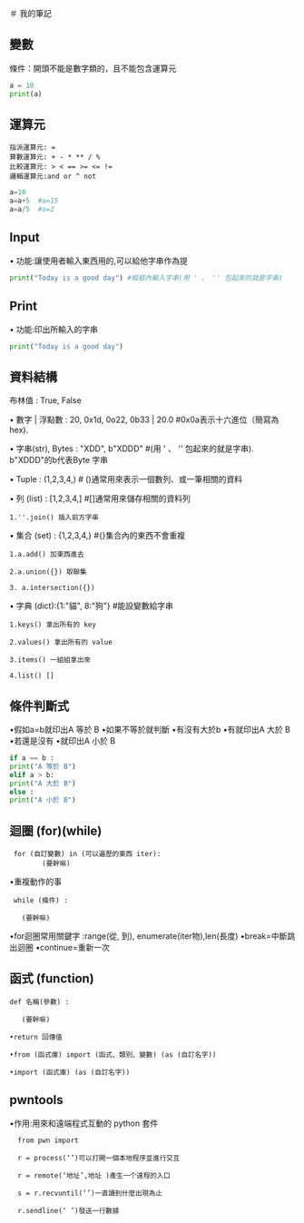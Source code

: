  ＃ 我的筆記

## 變數
條件：開頭不能是數字類的，且不能包含運算元

```python
a = 10
print(a)
```

## 運算元
    指派運算元: =
    算數運算元: + - * ** / %
    比較運算元: > < == >= <= !=
    邏輯運算元:and or ^ not

```python
a=10
a=a+5  #a=15
a=a/5  #a=2
```

## Input
• 功能:讓使用者輸入東⻄用的,可以給他字串作為提
```python
print("Today is a good day") #框框內輸入字串(用 ' 、 '' 包起來的就是字串)
```

## Print
• 功能:印出所輸入的字串
```python
print("Today is a good day")
```

## 資料結構
布林值 : True, False

• 數字 | 浮點數 : 20, 0x1d, 0o22, 0b33 | 20.0  #0x0a表示十六進位（簡寫為hex).

• 字串(str), Bytes : "XDD", b"XDDD"  #(用 ' 、 '' 包起來的就是字串). b"XDDD"的b代表Byte 字串

• Tuple : (1,2,3,4,)   # ()通常用來表示一個數列、或一筆相關的資料


• 列 (list) : [1,2,3,4,]  #[]通常用來儲存相關的資料列
    
    1.''.join() 插入前方字串

• 集合 (set) : {1,2,3,4,}  #{}集合內的東⻄不會重複
    
    1.a.add() 加東⻄進去 

    2.a.union({}) 取聯集 
 
    3. a.intersection({})

• 字典 (dict):{1:"貓", 8:"狗"} #能設變數給字串
     
    1.keys() 拿出所有的 key

    2.values() 拿出所有的 value

    3.items() 一組組拿出來

    4.list() []
   
## 條件判斷式
•假如a=b就印出A 等於 B
•如果不等於就判斷
•有沒有大於b
•有就印出A 大於 B
•若還是沒有
•就印出A 小於 B
```python
if a == b :
print("A 等於 B")
elif a > b:
print("A 大於 B")
else :
print("A 小於 B")
```

## 迴圈 (for)(while)
     
     for (自訂變數) in (可以遍歷的東⻄ iter):
            (要幹嘛)
  •重複動作的事
  
     while (條件) :
     
       (要幹嘛)
      
  •for迴圈常用關鍵字 :range(從, 到), enumerate(iter物),len(長度)
  •break=中斷跳出迴圈
  •continue=重新一次

## 函式 (function)

    def 名稱(參數) :
   
       (要幹嘛)
      
    •return 回傳值
      
    •from (函式庫) import (函式、類別、變數) (as (自訂名字))

    •import (函式庫) (as (自訂名字))
    
 ## pwntools
 •作用:用來和遠端程式互動的 python 套件   
      
      from pwn import 
      
      r = process(‘’)可以打開一個本地程序並進行交互

      r = remote(‘地址’,地址 )產生一个遠程的入口

      s = r.recvuntil(‘’)一直讀到什麼出現為止

      r.sendline(‘ ’)發送一行數據








